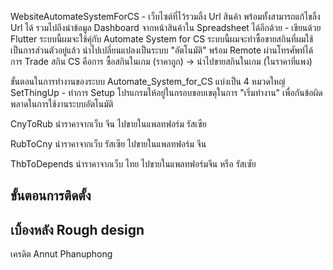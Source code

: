 WebsiteAutomateSystemForCS - เว็บไซต์ที่ไว้รวมลิ้ง Url สินค้า พร้อมทั้งสามารถแก้ไขลิ้ง Url ได้ รวมไปถึงนำข้อมูล Dashboard จากหน้าสินค้าใน Spreadsheet ได้อีกด้วย - เขียนด้วย Flutter
ระบบนี้ผมจะใช้คุ่กับ Automate System for CS
ระบบนี้ผมจะทำซื้อขายสกินที่ผมใช้เป็นการส่วนตัวอยู่แล้ว นำไปเปลี่ยนแปลงเป็นระบบ "อัตโนมัติ" พร้อม Remote ผ่านโทรศัพท์ได้
การ Trade สกิน CS คือการ ซื้อสกินในเกม (ราคาถูก) -> นำไปขายสกินในเกม (ในราคาที่แพง)

ขั้นตอนในการทำงานของระบบ Automate_System_for_CS แบ่งเป็น 4 หมวดใหญ่
SetThingUp - ทำการ Setup โปรแกรมให้อยู่ในกรอบขอบเขตุในการ "เริ่มทำงาน" เพื่อกันข้อผิดพลาดในการใช้งานระบบอัตโนมัติ

CnyToRub นำราคาจากเว็บ จีน ไปขายในแพลทฟอร์ม รัสเซีย

RubToCny นำราคาจากเว็บ รัสเซีย ไปขายในแพลทฟอร์ม จีน

ThbToDepends นำราคาจากเว็บ ไทย ไปขายในแพลทฟอร์มจีน หรือ รัสเซัย

ขั้นตอนการติดตั้ง
--

เบิ้องหลัง Rough design
--

เครดิต
Annut Phanuphong
